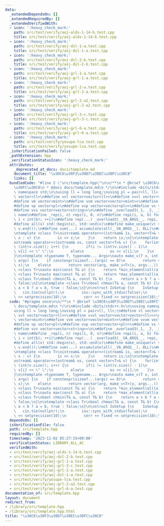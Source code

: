 ```yaml
---
data:
  _extendedDependsOn: []
  _extendedRequiredBy: []
  _extendedVerifiedWith:
  - icon: ':heavy_check_mark:'
    path: src/test/verify/aoj-alds-1-14-b.test.cpp
    title: src/test/verify/aoj-alds-1-14-b.test.cpp
  - icon: ':heavy_check_mark:'
    path: src/test/verify/aoj-dsl-1-a.test.cpp
    title: src/test/verify/aoj-dsl-1-a.test.cpp
  - icon: ':heavy_check_mark:'
    path: src/test/verify/aoj-dsl-2-b.test.cpp
    title: src/test/verify/aoj-dsl-2-b.test.cpp
  - icon: ':heavy_check_mark:'
    path: src/test/verify/aoj-grl-1-a.test.cpp
    title: src/test/verify/aoj-grl-1-a.test.cpp
  - icon: ':heavy_check_mark:'
    path: src/test/verify/aoj-grl-2-a.test.cpp
    title: src/test/verify/aoj-grl-2-a.test.cpp
  - icon: ':heavy_check_mark:'
    path: src/test/verify/aoj-grl-2-a2.test.cpp
    title: src/test/verify/aoj-grl-2-a2.test.cpp
  - icon: ':heavy_check_mark:'
    path: src/test/verify/aoj-grl-3-c.test.cpp
    title: src/test/verify/aoj-grl-3-c.test.cpp
  - icon: ':heavy_check_mark:'
    path: src/test/verify/aoj-grl-6-a.test.cpp
    title: src/test/verify/aoj-grl-6-a.test.cpp
  - icon: ':heavy_check_mark:'
    path: src/test/verify/yosupo-lca.test.cpp
    title: src/test/verify/yosupo-lca.test.cpp
  _isVerificationFailed: false
  _pathExtension: hpp
  _verificationStatusIcon: ':heavy_check_mark:'
  attributes:
    _deprecated_at_docs: docs/template.md
    document_title: "\u30C6\u30F3\u30D7\u30EC\u30FC\u30C8"
    links: []
  bundledCode: "#line 2 \"src/template.hpp\"\n\n/**\n * @brief \u30C6\u30F3\u30D7\u30EC\
    \u30FC\u30C8\n * @docs docs/template.md\n */\n\n#include <bits/stdc++.h>\n\nusing\
    \ namespace std;\n\nusing ll = long long;\nusing pl = pair<ll, ll>;\n#define vl\
    \ vector<ll>\n#define vvl vector<vector<ll>>\n#define vvvl vector<vector<vector<ll>>>\n\
    #define vm vector<mint>\n#define vvm vector<vector<mint>>\n#define vvvm vector<vector<vector<mint>>>\n\
    #define vp vector<pl>\n#define vvp vector<vector<pl>>\n#define vs vector<string>\n\
    #define vvs vector<vector<string>>\n\n#define _overload3(_1, _2, _3, name, ...)\
    \ name\n#define _rep(i, n) repi(i, 0, n)\n#define repi(i, a, b) for(int i = int(a);\
    \ i < int(b); ++i)\n#define rep(...) _overload3(__VA_ARGS__, repi, _rep, )(__VA_ARGS__)\n\
    #define all(x) std::begin(x), std::end(x)\n#define make_unique(v) v.erase(unique(all(v)),\
    \ v.end());\n#define sum(...) accumulate(all(__VA_ARGS__), 0LL)\n#define inf (0x1fffffffffffffff)\n\
    \ntemplate <class T>\nistream& operator>>(istream& is, vector<T>& v) {\n    for(auto&\
    \ x : v) {\n        is >> x;\n    }\n    return is;\n}\n\ntemplate <class T>\n\
    ostream& operator<<(ostream& os, const vector<T>& v) {\n    for(int i = 0; i <\
    \ (int)v.size(); i++) {\n        if(i != (int)v.size() - 1)\n            os <<\
    \ v[i] << \" \";\n        else\n            os << v[i];\n    }\n    return os;\n\
    }\n\ntemplate <typename T, typename... Args>\nauto make_v(T x, int arg, Args...\
    \ args) {\n    if constexpr(sizeof...(args) == 0)\n        return vector<T>(arg,\
    \ x);\n    else\n        return vector(arg, make_v<T>(x, args...));\n}\n\ntemplate\
    \ <class T>\nauto min(const T& a) {\n    return *min_element(all(a));\n}\n\ntemplate\
    \ <class T>\nauto max(const T& a) {\n    return *max_element(all(a));\n}\n\ntemplate\
    \ <class T>\nbool chmin(T& a, const T& b) {\n    return a > b ? a = b, true :\
    \ false;\n}\n\ntemplate <class T>\nbool chmax(T& a, const T& b) {\n    return\
    \ a < b ? a = b, true : false;\n}\n\nstruct IoSetup {\n    IoSetup() {\n     \
    \   cin.tie(nullptr);\n        ios::sync_with_stdio(false);\n        cout << fixed\
    \ << setprecision(10);\n        cerr << fixed << setprecision(10);\n    }\n} iosetup;\n"
  code: "#pragma once\n\n/**\n * @brief \u30C6\u30F3\u30D7\u30EC\u30FC\u30C8\n * @docs\
    \ docs/template.md\n */\n\n#include <bits/stdc++.h>\n\nusing namespace std;\n\n\
    using ll = long long;\nusing pl = pair<ll, ll>;\n#define vl vector<ll>\n#define\
    \ vvl vector<vector<ll>>\n#define vvvl vector<vector<vector<ll>>>\n#define vm\
    \ vector<mint>\n#define vvm vector<vector<mint>>\n#define vvvm vector<vector<vector<mint>>>\n\
    #define vp vector<pl>\n#define vvp vector<vector<pl>>\n#define vs vector<string>\n\
    #define vvs vector<vector<string>>\n\n#define _overload3(_1, _2, _3, name, ...)\
    \ name\n#define _rep(i, n) repi(i, 0, n)\n#define repi(i, a, b) for(int i = int(a);\
    \ i < int(b); ++i)\n#define rep(...) _overload3(__VA_ARGS__, repi, _rep, )(__VA_ARGS__)\n\
    #define all(x) std::begin(x), std::end(x)\n#define make_unique(v) v.erase(unique(all(v)),\
    \ v.end());\n#define sum(...) accumulate(all(__VA_ARGS__), 0LL)\n#define inf (0x1fffffffffffffff)\n\
    \ntemplate <class T>\nistream& operator>>(istream& is, vector<T>& v) {\n    for(auto&\
    \ x : v) {\n        is >> x;\n    }\n    return is;\n}\n\ntemplate <class T>\n\
    ostream& operator<<(ostream& os, const vector<T>& v) {\n    for(int i = 0; i <\
    \ (int)v.size(); i++) {\n        if(i != (int)v.size() - 1)\n            os <<\
    \ v[i] << \" \";\n        else\n            os << v[i];\n    }\n    return os;\n\
    }\n\ntemplate <typename T, typename... Args>\nauto make_v(T x, int arg, Args...\
    \ args) {\n    if constexpr(sizeof...(args) == 0)\n        return vector<T>(arg,\
    \ x);\n    else\n        return vector(arg, make_v<T>(x, args...));\n}\n\ntemplate\
    \ <class T>\nauto min(const T& a) {\n    return *min_element(all(a));\n}\n\ntemplate\
    \ <class T>\nauto max(const T& a) {\n    return *max_element(all(a));\n}\n\ntemplate\
    \ <class T>\nbool chmin(T& a, const T& b) {\n    return a > b ? a = b, true :\
    \ false;\n}\n\ntemplate <class T>\nbool chmax(T& a, const T& b) {\n    return\
    \ a < b ? a = b, true : false;\n}\n\nstruct IoSetup {\n    IoSetup() {\n     \
    \   cin.tie(nullptr);\n        ios::sync_with_stdio(false);\n        cout << fixed\
    \ << setprecision(10);\n        cerr << fixed << setprecision(10);\n    }\n} iosetup;"
  dependsOn: []
  isVerificationFile: false
  path: src/template.hpp
  requiredBy: []
  timestamp: '2023-11-02 05:27:15+09:00'
  verificationStatus: LIBRARY_ALL_AC
  verifiedWith:
  - src/test/verify/aoj-alds-1-14-b.test.cpp
  - src/test/verify/aoj-dsl-2-b.test.cpp
  - src/test/verify/aoj-grl-1-a.test.cpp
  - src/test/verify/aoj-grl-3-c.test.cpp
  - src/test/verify/aoj-grl-2-a.test.cpp
  - src/test/verify/aoj-dsl-1-a.test.cpp
  - src/test/verify/yosupo-lca.test.cpp
  - src/test/verify/aoj-grl-2-a2.test.cpp
  - src/test/verify/aoj-grl-6-a.test.cpp
documentation_of: src/template.hpp
layout: document
redirect_from:
- /library/src/template.hpp
- /library/src/template.hpp.html
title: "\u30C6\u30F3\u30D7\u30EC\u30FC\u30C8"
---
```

